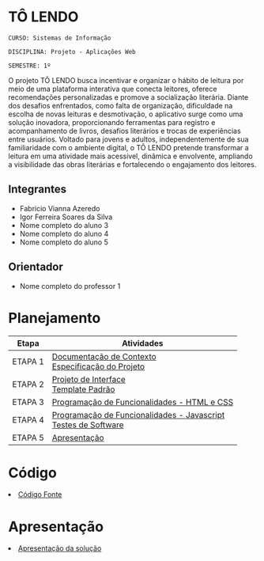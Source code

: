 # TÔ LENDO

`CURSO: Sistemas de Informação`

`DISCIPLINA: Projeto - Aplicações Web`

`SEMESTRE: 1º`

O projeto TÔ LENDO busca incentivar e organizar o hábito de leitura por meio de uma plataforma interativa que conecta leitores, oferece recomendações personalizadas e promove a socialização literária. Diante dos desafios enfrentados, como falta de organização, dificuldade na escolha de novas leituras e desmotivação, o aplicativo surge como uma solução inovadora, proporcionando ferramentas para registro e acompanhamento de livros, desafios literários e trocas de experiências entre usuários. Voltado para jovens e adultos, independentemente de sua familiaridade com o ambiente digital, o TÔ LENDO pretende transformar a leitura em uma atividade mais acessível, dinâmica e envolvente, ampliando a visibilidade das obras literárias e fortalecendo o engajamento dos leitores.

## Integrantes

* Fabricio Vianna Azeredo
* Igor Ferreira Soares da Silva
* Nome completo do aluno 3
* Nome completo do aluno 4
* Nome completo do aluno 5


## Orientador

* Nome completo do professor 1

# Planejamento

| Etapa         | Atividades |
|  :----:   | ----------- |
| ETAPA 1         |[Documentação de Contexto](docs/context.md) <br> [Especificação do Projeto](docs/especification.md) |
| ETAPA 2         |[Projeto de Interface](docs/interface.md) <br> [Template Padrão](docs/template.md) |
| ETAPA 3         |[Programação de Funcionalidades - HTML e CSS](docs/development.md) |
| ETAPA 4        |[Programação de Funcionalidades - Javascript](docs/development.md) <br> [Testes de Software ](docs/tests.md) |
| ETAPA 5         | [Apresentação](presentation/README.md) |

# Código

<li><a href="src/README.md"> Código Fonte</a></li>

# Apresentação

<li><a href="presentation/README.md"> Apresentação da solução</a></li>
